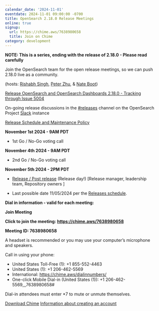 ```yaml
---
calendar_date: '2024-11-01'
eventdate: 2024-11-01 09:00:00 -0700
title: OpenSearch 2.18.0 Release Meetings
online: true
signup:
  url: https://chime.aws/7638980658
  title: Join on Chime
category: development
---
```


**NOTE: This is a series, ending with the release of 2.18.0 - Please read carefully**

Join the OpenSearch team for the open release meetings, so we can push 2.18.0 live as a community.

(hosts: [Rishabh Singh](https://github.com/getsaurabh02), [Peter Zhu](https://github.com/peterzhuamazon), & [Nate Boot](https://github.com/nateynateynate))

[Release OpenSearch and OpenSearch Dashboards 2.18.0 - Tracking through Issue 5004](https://github.com/opensearch-project/opensearch-build/issues/5004)

On-going release discussions in the [#releases](https://opensearch.slack.com/archives/C0561HRK961) channel on the OpenSearch Project [Slack](https://opensearch.org/slack.html) instance

[Release Schedule and Maintenance Policy](https://opensearch.org/releases.html)

**November 1st 2024 - 9AM PDT**

* 1st Go / No-Go voting call

**November 4th 2024 - 9AM PDT**

* 2nd Go / No-Go voting call

**November 5th 2024 - 2PM PDT**

* [Release / Post release](https://github.com/opensearch-project/opensearch-build/wiki/Releasing-the-Distribution#release) (Release day!) [Release manager, leadership team, Repository owners ]

* Last possible date 11/05/2024 per the [Releases schedule](https://opensearch.org/releases.html).

**Dial in information - valid for each meeting:**

**Join Meeting**

**Click to join the meeting: <https://chime.aws/7638980658>**

**Meeting ID: 7638980658**

A headset is recommended or you may use your computer’s microphone and speakers.

Call in using your phone:
- United States Toll-Free (1): +1 855-552-4463
- United States (1): +1 206-462-5569
- International: https://chime.aws/dialinnumbers/
- One-click Mobile Dial-in (United States (1)): +1 206-462-5569,,,7638980658#

Dial-in attendees must enter *7 to mute or unmute themselves.

[Download Chime](https://aws.amazon.com/chime/download)
[Information about creating an account](https://aws.amazon.com/chime/getting-started)

